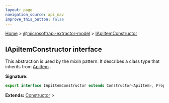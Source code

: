 ```yaml
---
layout: page
navigation_source: api_nav
improve_this_button: false
---
```



[Home](./index.md) &gt; [@microsoft/api-extractor-model](./api-extractor-model.md) &gt; [IApiItemConstructor](./api-extractor-model.iapiitemconstructor.md)

## IApiItemConstructor interface

This abstraction is used by the mixin pattern. It describes a class type that inherits from [ApiItem](./api-extractor-model.apiitem.md) .

<b>Signature:</b>

```typescript
export interface IApiItemConstructor extends Constructor<ApiItem>, PropertiesOf<typeof ApiItem>
```
<b>Extends:</b> [Constructor](./api-extractor-model.constructor.md) &gt;
